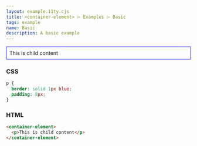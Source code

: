 ```yaml
---
layout: example.11ty.cjs
title: <container-element> ⌲ Examples ⌲ Basic
tags: example
name: Basic
description: A basic example
---
```


<style>
  container-element p {
    border: solid 1px blue;
    padding: 8px;
  }
</style>
<container-element>
  <p>This is child content</p>
</container-element>

<h3>CSS</h3>

```css
p {
  border: solid 1px blue;
  padding: 8px;
}
```

<h3>HTML</h3>

```html
<container-element>
  <p>This is child content</p>
</container-element>
```
